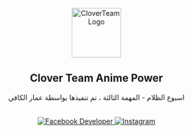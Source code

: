 <p align="center">
    <img width="100px" src="https://c.top4top.io/p_268067dqq1.png" align="center" alt="CloverTeamLogo" />
    <h2 align="center">Clover Team Anime Power</h2>
    <p align="center">اسبوع الظلام - المهمة الثالثة ، تم تنفيذها بواسطة عمار الكافي</p>
    <br>
    <div align="center">
        <a href="https://www.facebook.com/3amarx" target="_blank">
            <img src="https://img.shields.io/badge/Facebook-1877f2?style=for-the-badge&logo=facebook&logoColor=white" alt="Facebook Developer" />
        </a>
        <a href="https://www.instagram.com/ammarkefi_" target="_blank">
            <img src="https://img.shields.io/badge/Instagram-E4405F?style=for-the-badge&logo=instagram&logoColor=white" alt="Instagram" />
        </a>
    </div>
</p>
